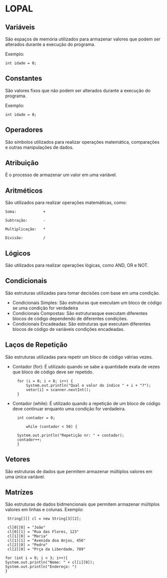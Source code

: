 # LOPAL
## Variáveis

São espaços de memória utilizados para armazenar valores que podem ser alterados durante a execução do programa.

Exemplo:

    int idade = 0;

## Constantes

São valores fixos que não podem ser alterados durante a execução do programa.

Exemplo:

    int idade = 0;
## Operadores

São símbolos utilizados para realizar operações matemática, comparações e outras manipulações de dados.
## Atribuição

É o processo de armazenar um valor em uma variável.
## Aritméticos

São utilizados para realizar operações matemáticas, como:

    Soma:            +

    Subtração:       -

    Multiplicação:   *

    Divisão:         /
## Lógicos

São utilizados para realizar operações lógicas, como AND, OR e NOT.
## Condicionais

São estruturas utilizadas para tomar decisões com base em uma condição.

- Condicionais Simples: São estruturas que executam um bloco de código se uma condição for verdadeira 
- Condicionais Compostas: São estruturasque executam diferentes blocos de código dependendo de diferentes condições.
- Condicionais Encadeadas: São estruturas que executam diferentes blocos de código de variáveis condições encadeadas.
## Laços de Repetição

São estruturas utilizadas para repetir um bloco de código vátrias vezes.

- Contador (for): É utilizado quando se sabe a quantidade exata de vezes que bloco de código deve ser repetido.

        for (i = 0; i < 8; i++) {       
            System.out.println("Qual o valor do índice " + i + "?");
            vetor[i] = scanner.nextInt();
        }

- Contador (while): É utilizado quando a repetição de um bloco de código deve continuar enquanto uma condição for verdadeira.

        int contador = 0;
        
            while (contador < 50) {
    
        System.out.println("Repetição nr: " + contador);
        contador++;
        }

## Vetores

São estruturas de dados que permitem armazenar múltiplos valores em uma única variável.
## Matrízes

São estruturas de dados bidmencionais que permitem armazenar  múltiplos valores em linhas e colunas.
Exemplo:

     String[][] cl = new String[3][2];
     
     cl[0][0] = "João"
     cl[0][1] = "Rua das Flores, 123"
     cl[1][0] = "Maria"
     cl[1][1] = "Avenida doa Anjos, 456" 
     cl[2][0] = "Pedro"
     cl[2][0] = "Prça da Liberdade, 789"
     
    for (int i = 0; i < 3; i++){
    System.out.println("Nome: " + cl[i][0]);
    System.out.println("Endereço: ")
    }
